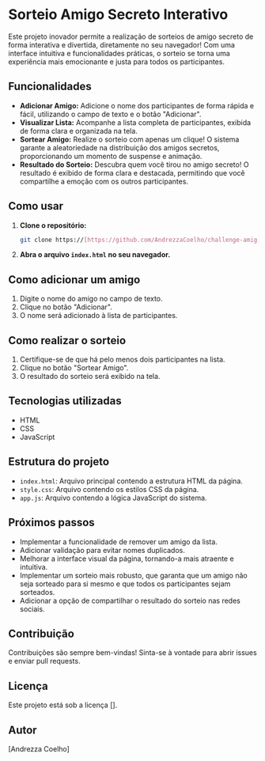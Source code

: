 # Sorteio Amigo Secreto Interativo

Este projeto inovador permite a realização de sorteios de amigo secreto de forma interativa e divertida, diretamente no seu navegador! Com uma interface intuitiva e funcionalidades práticas, o sorteio se torna uma experiência mais emocionante e justa para todos os participantes.

## Funcionalidades

*   **Adicionar Amigo:** Adicione o nome dos participantes de forma rápida e fácil, utilizando o campo de texto e o botão "Adicionar".
*   **Visualizar Lista:** Acompanhe a lista completa de participantes, exibida de forma clara e organizada na tela.
*   **Sortear Amigo:** Realize o sorteio com apenas um clique! O sistema garante a aleatoriedade na distribuição dos amigos secretos, proporcionando um momento de suspense e animação.
*   **Resultado do Sorteio:** Descubra quem você tirou no amigo secreto! O resultado é exibido de forma clara e destacada, permitindo que você compartilhe a emoção com os outros participantes.

## Como usar

1.  **Clone o repositório:**

    ```bash
    git clone https://[https://github.com/AndrezzaCoelho/challenge-amigo-secreto_pt.git]
    ```

2.  **Abra o arquivo `index.html` no seu navegador.**

## Como adicionar um amigo

1.  Digite o nome do amigo no campo de texto.
2.  Clique no botão "Adicionar".
3.  O nome será adicionado à lista de participantes.

## Como realizar o sorteio

1.  Certifique-se de que há pelo menos dois participantes na lista.
2.  Clique no botão "Sortear Amigo".
3.  O resultado do sorteio será exibido na tela.

## Tecnologias utilizadas

*   HTML
*   CSS
*   JavaScript

## Estrutura do projeto

*   `index.html`: Arquivo principal contendo a estrutura HTML da página.
*   `style.css`: Arquivo contendo os estilos CSS da página.
*   `app.js`: Arquivo contendo a lógica JavaScript do sistema.

## Próximos passos

*   Implementar a funcionalidade de remover um amigo da lista.
*   Adicionar validação para evitar nomes duplicados.
*   Melhorar a interface visual da página, tornando-a mais atraente e intuitiva.
*   Implementar um sorteio mais robusto, que garanta que um amigo não seja sorteado para si mesmo e que todos os participantes sejam sorteados.
*   Adicionar a opção de compartilhar o resultado do sorteio nas redes sociais.

## Contribuição

Contribuições são sempre bem-vindas! Sinta-se à vontade para abrir issues e enviar pull requests.

## Licença

Este projeto está sob a licença [].

## Autor

[Andrezza Coelho]
